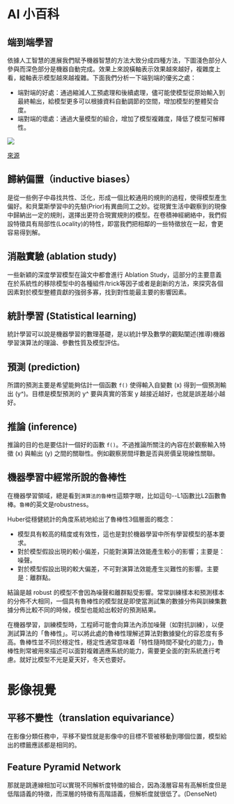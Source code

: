# AI 小百科

## 端到端學習
依據人工智慧的進展我們賦予機器智慧的方法大致分成四種方法，下圖淺色部分人參與而深色部分是機器自動完成。效果上來說橫軸表示效果越來越好，複雜度上看，縱軸表示模型越來越複雜。下面我們分析一下端到端的優劣之處：

- 端對端的好處：通過縮減人工預處理和後續處理，儘可能使模型從原始輸入到最終輸出，給模型更多可以根據資料自動調節的空間，增加模型的整體契合度。
- 端對端的壞處：通過大量模型的組合，增加了模型複雜度，降低了模型可解釋性。

![](https://i.imgur.com/piWfV9C.png)

[來源](https://www.gushiciku.cn/dc_tw/109328837)

## 歸納偏置（inductive biases）
是從一些例子中尋找共性、泛化，形成一個比較通用的規則的過程，使得模型產生偏好。和貝葉斯學習中的先驗(Prior)有異曲同工之妙。從現實生活中觀察到的現像中歸納出一定的規則，選擇出更符合現實規則的模型。在卷積神經網絡中，我們假設特徵具有局部性(Locality)的特性，即當我們把相鄰的一些特徵放在一起，會更容易得到解。

## 消融實驗 (ablation study)
一些新穎的深度學習模型在論文中都會進行 Ablation Study，這部分的主要意義在於系統性的移除模型中的各種組件/trick等因子或者是創新的方法，來探究各個因素對於模型整體貢獻的強弱多寡，找到對性能最主要的影響因素。

## 統計學習 (Statistical learning)
統計學習可以說是機器學習的數理基礎，是以統計學及數學的觀點闡述(推導)機器學習演算法的理論、參數性質及模型評估。

## 預測 (prediction)
所謂的預測主要是希望能夠估計一個函數 `f()` 使得輸入自變數 (x) 得到一個預測輸出 (y^)。目標是模型預測的 y^ 要與真實的答案 y 越接近越好，也就是誤差越小越好。

## 推論 (inference)
推論的目的也是要估計一個好的函數 `f()`。不過推論所關注的內容在於觀察輸入特徵 (x) 與輸出 (y) 之間的關聯性。例如觀察房間坪數是否與房價呈現線性關聯。

## 機器學習中經常所說的魯棒性
在機器學習領域，總是看到`演算法的魯棒性`這類字眼，比如這句--L1函數比L2函數魯棒。`魯棒`的英文是robustness。

 Huber從穩健統計的角度系統地給出了魯棒性3個層面的概念：
 - 模型具有較高的精度或有效性，這也是對於機器學習中所有學習模型的基本要求。
 - 對於模型假設出現的較小偏差，只能對演算法效能產生較小的影響；主要是：噪聲。
 - 對於模型假設出現的較大偏差，不可對演算法效能產生災難性的影響。主要是：離群點。

結論是越 robust 的模型不會因為噪聲和離群點受影響。常常訓練樣本和預測樣本的分佈不大相同，一個具有魯棒性的模型就是即使當測試集的數據分佈與訓練集數據分佈比較不同的時候，模型也能給出較好的預測結果。

在機器學習，訓練模型時，工程師可能會向算法內添加噪聲（如對抗訓練），以便測試算法的「魯棒性」。可以將此處的魯棒性理解述算法對數據變化的容忍度有多高。魯棒性並不同於穩定性，穩定性通常意味着「特性隨時間不變化的能力」，魯棒性則常被用來描述可以面對複雜適應系統的能力，需要更全面的對系統進行考慮。就好比模型不光是夏天好，冬天也要好。


# 影像視覺
## 平移不變性（translation equivariance）
在影像分類任務中，平移不變性就是影像中的目標不管被移動到哪個位置，模型給出的標籤應該都是相同的。

## Feature Pyramid Network
那就是跳連線相加可以實現不同解析度特徵的組合，因為淺層容易有高解析度但是低階語義的特徵，而深層的特徵有高階語義，但解析度就很低了。(DenseNet)
